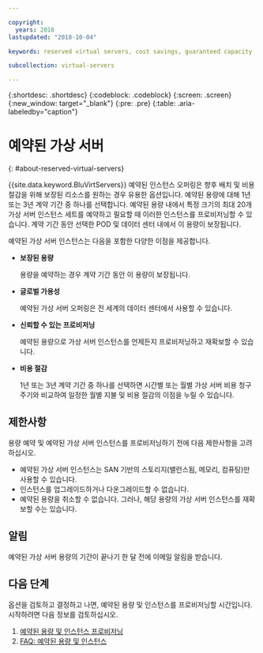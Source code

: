 ```yaml
---

copyright:
  years: 2018
lastupdated: "2018-10-04"

keywords: reserved virtual servers, cost savings, guaranteed capacity

subcollection: virtual-servers

---
```


{:shortdesc: .shortdesc}
{:codeblock: .codeblock}
{:screen: .screen}
{:new_window: target="_blank"}
{:pre: .pre}
{:table: .aria-labeledby="caption"}

# 예약된 가상 서버
{: #about-reserved-virtual-servers}

{{site.data.keyword.BluVirtServers}} 예약된 인스턴스 오퍼링은 향후 배치 및 비용 절감을 위해 보장된 리소스를 원하는 경우 유용한 옵션입니다. 예약된 용량에 대해 1년 또는 3년 계약 기간 중 하나를 선택합니다. 예약된 용량 내에서 특정 크기의 최대 20개 가상 서버 인스턴스 세트를 예약하고 필요할 때 이러한 인스턴스를 프로비저닝할 수 있습니다. 계약 기간 동안 선택한 POD 및 데이터 센터 내에서 이 용량이 보장됩니다.

예약된 가상 서버 인스턴스는 다음을 포함한 다양한 이점을 제공합니다.

* **보장된 용량**

    용량을 예약하는 경우 계약 기간 동안 이 용량이 보장됩니다.

* **글로벌 가용성**

    예약된 가상 서버 오퍼링은 전 세계의 데이터 센터에서 사용할 수 있습니다.

* **신뢰할 수 있는 프로비저닝**

   예약된 용량으로 가상 서버 인스턴스를 언제든지 프로비저닝하고 재확보할 수 있습니다.

* **비용 절감**

    1년 또는 3년 계약 기간 중 하나를 선택하면 시간별 또는 월별 가상 서버 비용 청구 주기와 비교하여 일정한 월별 지불 및 비용 절감의 이점을 누릴 수 있습니다.

## 제한사항

용량 예약 및 예약된 가상 서버 인스턴스를 프로비저닝하기 전에 다음 제한사항을 고려하십시오.

  * 예약된 가상 서버 인스턴스는 SAN 기반의 스토리지(밸런스됨, 메모리, 컴퓨팅)만 사용할 수 있습니다.
  * 인스턴스를 업그레이드하거나 다운그레이드할 수 없습니다.
  * 예약된 용량을 취소할 수 없습니다. 그러나, 해당 용량의 가상 서버 인스턴스를 재확보할 수는 있습니다.

## 알림

예약된 가상 서버 용량의 기간이 끝나기 한 달 전에 이메일 알림을 받습니다.

## 다음 단계

옵션을 검토하고 결정하고 나면, 예약된 용량 및 인스턴스를 프로비저닝할 시간입니다. 시작하려면 다음 정보를 검토하십시오.

   1. [예약된 용량 및 인스턴스 프로비저닝](/docs/vsi?topic=virtual-servers-provisioning-reserved-capacity-and-instances)
   2. [FAQ: 예약된 용량 및 인스턴스](/docs/vsi?topic=virtual-servers-faqs-reserved-capacity-and-instances)
